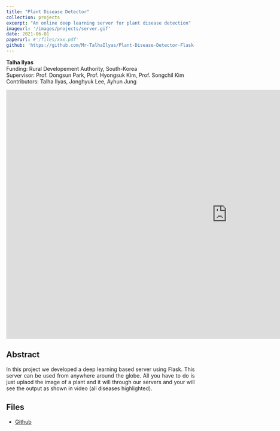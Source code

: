 ```yaml
---
title: "Plant Disease Detector"
collection: projects
excerpt: "An online deep learning server for plant disease detection"
imageurl: '/images/projects/server.gif'
date: 2021-06-01
paperurl: #'/files/xxx.pdf'
github: 'https://github.com/Mr-TalhaIlyas/Plant-Disease-Detector-Flask-Server-Deep-Learning-Backend'
---
```


<strong>Talha Ilyas</strong><br>
Funding: Rural Developement Authority, South-Korea <br>
Supervisor: Prof. Dongsun Park, Prof. Hyongsuk Kim, Prof. Songchil Kim <br>
Contributors: Talha Ilyas, Jonghyuk Lee, Ayhun Jung <br> 


<iframe width="1180" height="664" src="https://www.youtube.com/embed/ycL7oE3h_m4" frameborder="0" allow="accelerometer; autoplay; clipboard-write; encrypted-media; gyroscope; picture-in-picture" allowfullscreen></iframe>

## Abstract 
<p align='justify'> In this project we developed a deep learning based server using Flask. This server can be used from anywhere around the globe. All you have to do is just uplaod the image of a plant and it will through our servers and your will see the output as shown in video (all diseases highlighted).</p>

## Files
- [Github](https://github.com/Mr-TalhaIlyas/Plant-Disease-Detector-Flask-Server-Deep-Learning-Backend)